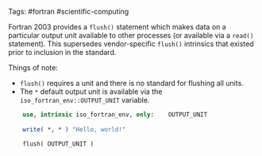 Tags: #fortran #scientific-computing

Fortran 2003 provides a `flush()` statement which makes data on a particular output unit available to other processes (or available via a `read()` statement).  This supersedes vendor-specific `flush()` intrinsics that existed prior to inclusion in the standard.

Things of note:
- `flush()` requires a unit and there is no standard for flushing all units. 
- The `*`  default output unit is available via the `iso_fortran_env::OUTPUT_UNIT` variable.

```fortran
    use, intrinsic iso_fortran_env, only:    OUTPUT_UNIT
    
    write( *, * ) "Hello, world!"

    flush( OUTPUT_UNIT )
```